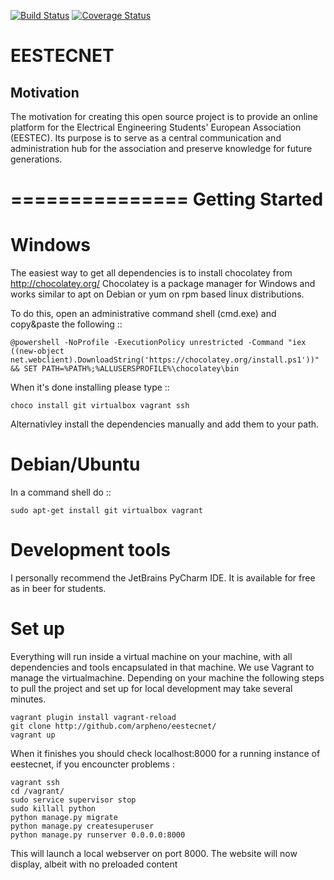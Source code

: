 [![Build Status](https://travis-ci.org/arpheno/eestecnet.svg?branch=green)](https://travis-ci.org/arpheno/eestecnet)
[![Coverage Status](https://coveralls.io/repos/arpheno/eestecnet/badge.svg?branch=green&service=github)](https://coveralls.io/github/arpheno/eestecnet?branch=green)
# EESTECNET

## Motivation

The motivation for creating this open source project is to provide an online platform for the
Electrical Engineering Students' European Association (EESTEC). Its purpose is to serve
as a central communication and administration hub for the association and preserve knowledge for
future generations.

===============
Getting Started
===============

Windows
=======
The easiest way to get all dependencies is to install chocolatey from http://chocolatey.org/
Chocolatey is a package manager for Windows and works similar to apt on Debian or yum on rpm based linux distributions.

To do this, open an administrative command shell (cmd.exe) and copy&paste the following ::

    @powershell -NoProfile -ExecutionPolicy unrestricted -Command "iex ((new-object net.webclient).DownloadString('https://chocolatey.org/install.ps1'))" && SET PATH=%PATH%;%ALLUSERSPROFILE%\chocolatey\bin

When it's done installing please type ::

    choco install git virtualbox vagrant ssh

Alternativley install the dependencies manually and add them to your path.

Debian/Ubuntu
=============

In a command shell do ::

    sudo apt-get install git virtualbox vagrant

Development tools
=================

I personally recommend the JetBrains PyCharm IDE. It is available for free as in beer for students.

Set up
======

Everything will run inside a virtual machine on your machine, with all dependencies and tools encapsulated in that machine.
We use Vagrant to manage the virtualmachine.
Depending on your machine the following steps to pull the project and set up for local development may take several minutes.

    vagrant plugin install vagrant-reload
    git clone http://github.com/arpheno/eestecnet/
    vagrant up

When it finishes you should check localhost:8000 for a running instance of eestecnet,
if you encouncter problems :


    vagrant ssh
    cd /vagrant/
    sudo service supervisor stop
    sudo killall python
    python manage.py migrate
    python manage.py createsuperuser
    python manage.py runserver 0.0.0.0:8000

This will launch a local webserver on port 8000.
The website will now display, albeit with no preloaded content
